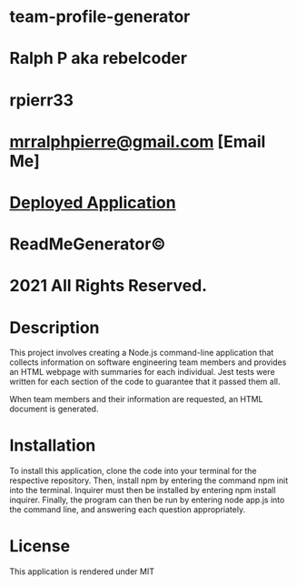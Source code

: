 # team-profile-generator

# Ralph P aka rebelcoder 

# rpierr33 

# mrralphpierre@gmail.com [Email Me]  

# [Deployed Application](https://rpierr33.github.io/team-profile-generator/) 

# ReadMeGenerator©

# 2021 All Rights Reserved. 

# Description 

This project involves creating a Node.js command-line application that collects information on software engineering team members and provides an HTML webpage with summaries for each individual. Jest tests were written for each section of the code to guarantee that it passed them all.

When team members and their information are requested, an HTML document is generated.

# Installation

To install this application, clone the code into your terminal for the respective repository. Then, install npm by entering the command npm init into the terminal. Inquirer must then be installed by entering npm install inquirer. Finally, the program can then be run by entering node app.js into the command line, and answering each question appropriately.

# License


This application is rendered under MIT
